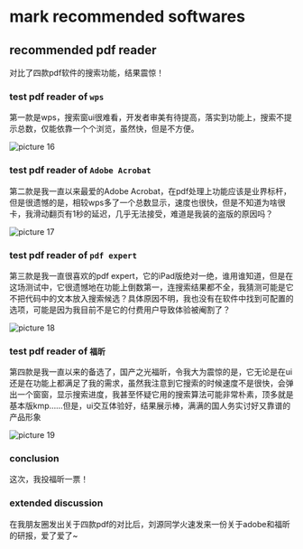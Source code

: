 # mark recommended softwares

## recommended pdf reader

对比了四款pdf软件的搜索功能，结果震惊！

### test pdf reader of `wps`

第一款是wps，搜索窗ui很难看，开发者审美有待提高，落实到功能上，搜索不提示总数，仅能依靠一个个浏览，虽然快，但是不方便。

![picture 16](https://mark-vue-oss.oss-cn-hangzhou.aliyuncs.com/mark-recommended-softwares-1642961888907-1b014b950cdca4591896f505028f3fa9103c46e005eeab9fa4d45ad2e809421b.png)  

### test pdf reader of `Adobe Acrobat`

第二款是我一直以来最爱的Adobe Acrobat，在pdf处理上功能应该是业界标杆，但是很遗憾的是，相较wps多了一个总数显示，速度也很快，但是不知道为啥很卡，我滑动翻页有1秒的延迟，几乎无法接受，难道是我装的盗版的原因吗？

![picture 17](https://mark-vue-oss.oss-cn-hangzhou.aliyuncs.com/mark-recommended-softwares-1642961909236-9d62a8ac38ba9c8f54667986766c4f5f9c826b08bc0129f3e2d2a390a5b189dd.png)  

### test pdf reader of `pdf expert`

第三款是我一直很喜欢的pdf expert，它的iPad版绝对一绝，谁用谁知道，但是在这场测试中，它很遗憾地在功能上倒数第一，连搜索结果都不全，我猜测可能是它不把代码中的文本放入搜索候选？具体原因不明，我也没有在软件中找到可配置的选项，可能是因为我目前不是它的付费用户导致体验被阉割了？

![picture 18](https://mark-vue-oss.oss-cn-hangzhou.aliyuncs.com/mark-recommended-softwares-1642961915473-c96e1d1f7d37d3f3748e768ad256383219cb023c066550d9806c89e2bab3bd2b.png)  

### test pdf reader of `福昕`

第四款是我一直以来的备选了，国产之光福昕，令我大为震惊的是，它无论是在ui还是在功能上都满足了我的需求，虽然我注意到它搜索的时候速度不是很快，会弹出一个窗窗，显示搜索进度，我甚至怀疑它用的搜索算法可能非常朴素，顶多就是基本版kmp……但是，ui交互体验好，结果展示棒，满满的国人务实讨好又靠谱的产品形象

![picture 19](https://mark-vue-oss.oss-cn-hangzhou.aliyuncs.com/mark-recommended-softwares-1642961920888-166db579e4683b59846724dd1082a61799a424fbe39c6960ad21fc5565dc38a4.png)  

### conclusion

这次，我投福昕一票！

### extended discussion

在我朋友圈发出关于四款pdf的对比后，刘源同学火速发来一份关于adobe和福昕的研报，爱了爱了~
